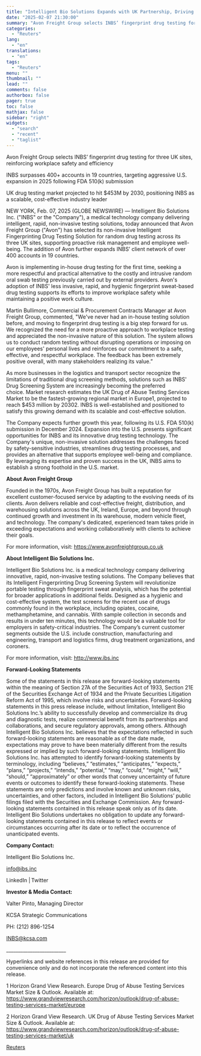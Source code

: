 ```yaml
---
title: "Intelligent Bio Solutions Expands with UK Partnership, Driving Global Growth Ahead of Planned U.S. Launch"
date: "2025-02-07 21:30:00"
summary: "Avon Freight Group selects INBS’ fingerprint drug testing for three UK sites, reinforcing workplace safety and efficiencyINBS surpasses 400+ accounts in 19 countries, targeting aggressive U.S. expansion in 2025 following FDA 510(k) submissionUK drug testing market projected to hit $453M by 2030, positioning INBS as a scalable, cost-effective industry leaderNEW..."
categories:
  - "Reuters"
lang:
  - "en"
translations:
  - "en"
tags:
  - "Reuters"
menu: ""
thumbnail: ""
lead: ""
comments: false
authorbox: false
pager: true
toc: false
mathjax: false
sidebar: "right"
widgets:
  - "search"
  - "recent"
  - "taglist"
---
```


Avon Freight Group selects INBS’ fingerprint drug testing for three UK sites, reinforcing workplace safety and efficiency

INBS surpasses 400+ accounts in 19 countries, targeting aggressive U.S. expansion in 2025 following FDA 510(k) submission

UK drug testing market projected to hit $453M by 2030, positioning INBS as a scalable, cost-effective industry leader

NEW YORK, Feb. 07, 2025 (GLOBE NEWSWIRE) — Intelligent Bio Solutions Inc. ("INBS" or the "Company"), a medical technology company delivering intelligent, rapid, non-invasive testing solutions, today announced that Avon Freight Group ("Avon") has selected its non-invasive Intelligent Fingerprinting Drug Testing Solution for random drug testing across its three UK sites, supporting proactive risk management and employee well-being. The addition of Avon further expands INBS’ client network of over 400 accounts in 19 countries.

Avon is implementing in-house drug testing for the first time, seeking a more respectful and practical alternative to the costly and intrusive random oral swab testing previously carried out by external providers. Avon's adoption of INBS' less invasive, rapid, and hygienic fingerprint sweat-based drug testing supports its efforts to improve workplace safety while maintaining a positive work culture.

Martin Bullimore, Commercial & Procurement Contracts Manager at Avon Freight Group, commented, "We've never had an in-house testing solution before, and moving to fingerprint drug testing is a big step forward for us. We recognized the need for a more proactive approach to workplace testing and appreciated the non-invasive nature of this solution. The system allows us to conduct random testing without disrupting operations or imposing on our employees' personal lives and reinforces our commitment to a safe, effective, and respectful workplace. The feedback has been extremely positive overall, with many stakeholders realizing its value.”

As more businesses in the logistics and transport sector recognize the limitations of traditional drug screening methods, solutions such as INBS' Drug Screening System are increasingly becoming the preferred choice. Market research estimates the UK Drug of Abuse Testing Services Market to be the fastest-growing regional market in Europe1, projected to reach $453 million by 20302. INBS is well-established and positioned to satisfy this growing demand with its scalable and cost-effective solution.

The Company expects further growth this year, following its U.S. FDA 510(k) submission in December 2024. Expansion into the U.S. presents significant opportunities for INBS and its innovative drug testing technology. The Company's unique, non-invasive solution addresses the challenges faced by safety-sensitive industries, streamlines drug testing processes, and provides an alternative that supports employee well-being and compliance. By leveraging its expertise and proven success in the UK, INBS aims to establish a strong foothold in the U.S. market.

**About Avon Freight Group**

Founded in the 1970s, Avon Freight Group has built a reputation for excellent customer-focused service by adapting to the evolving needs of its clients. Avon delivers reliable and cost-effective freight, distribution, and warehousing solutions across the UK, Ireland, Europe, and beyond through continued growth and investment in its warehouse, modern vehicle fleet, and technology. The company's dedicated, experienced team takes pride in exceeding expectations and working collaboratively with clients to achieve their goals.

For more information, visit: https://www.avonfreightgroup.co.uk

**About Intelligent Bio Solutions Inc.**

Intelligent Bio Solutions Inc. is a medical technology company delivering innovative, rapid, non-invasive testing solutions. The Company believes that its Intelligent Fingerprinting Drug Screening System will revolutionize portable testing through fingerprint sweat analysis, which has the potential for broader applications in additional fields. Designed as a hygienic and cost-effective system, the test screens for the recent use of drugs commonly found in the workplace, including opiates, cocaine, methamphetamine, and cannabis. With sample collection in seconds and results in under ten minutes, this technology would be a valuable tool for employers in safety-critical industries. The Company’s current customer segments outside the U.S. include construction, manufacturing and engineering, transport and logistics firms, drug treatment organizations, and coroners.

For more information, visit: http://www.ibs.inc

**Forward-Looking Statements**

Some of the statements in this release are forward-looking statements within the meaning of Section 27A of the Securities Act of 1933, Section 21E of the Securities Exchange Act of 1934 and the Private Securities Litigation Reform Act of 1995, which involve risks and uncertainties. Forward-looking statements in this press release include, without limitation, Intelligent Bio Solutions Inc.’s ability to successfully develop and commercialize its drug and diagnostic tests, realize commercial benefit from its partnerships and collaborations, and secure regulatory approvals, among others. Although Intelligent Bio Solutions Inc. believes that the expectations reflected in such forward-looking statements are reasonable as of the date made, expectations may prove to have been materially different from the results expressed or implied by such forward-looking statements. Intelligent Bio Solutions Inc. has attempted to identify forward-looking statements by terminology, including “believes,” “estimates,” “anticipates,” “expects,” “plans,” “projects,” “intends,” “potential,” “may,” “could,” “might,” “will,” “should,” “approximately” or other words that convey uncertainty of future events or outcomes to identify these forward-looking statements. These statements are only predictions and involve known and unknown risks, uncertainties, and other factors, included in Intelligent Bio Solutions’ public filings filed with the Securities and Exchange Commission. Any forward-looking statements contained in this release speak only as of its date. Intelligent Bio Solutions undertakes no obligation to update any forward-looking statements contained in this release to reflect events or circumstances occurring after its date or to reflect the occurrence of unanticipated events.

**Company Contact:**

Intelligent Bio Solutions Inc.

info@ibs.inc

LinkedIn | Twitter

**Investor & Media Contact:**

Valter Pinto, Managing Director

KCSA Strategic Communications

PH: (212) 896-1254

INBS@kcsa.com

\_\_\_\_\_\_\_\_\_\_\_\_\_\_\_\_\_\_\_\_\_\_\_\_\_

Hyperlinks and website references in this release are provided for convenience only and do not incorporate the referenced content into this release.

1 Horizon Grand View Research. Europe Drug of Abuse Testing Services Market Size & Outlook. Available at: https://www.grandviewresearch.com/horizon/outlook/drug-of-abuse-testing-services-market/europe

2 Horizon Grand View Research. UK Drug of Abuse Testing Services Market Size & Outlook. Available at: https://www.grandviewresearch.com/horizon/outlook/drug-of-abuse-testing-services-market/uk

[Reuters](https://www.tradingview.com/news/reuters.com,2025-02-07:newsml_GNX6ry4Hr:0-intelligent-bio-solutions-expands-with-uk-partnership-driving-global-growth-ahead-of-planned-u-s-launch/)
